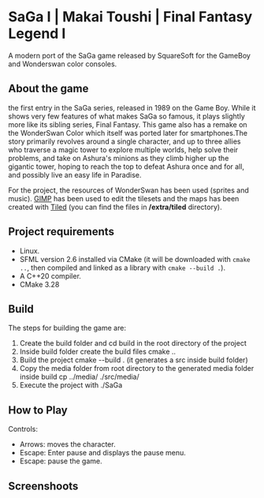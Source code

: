# SaGa I | Makai Toushi | Final Fantasy Legend I

A modern port of the SaGa game released by SquareSoft for the GameBoy and Wonderswan color consoles.

## About the game

the first entry in the SaGa series, released in 1989 on the Game Boy. While it shows very few features of what makes SaGa so famous, it plays slightly more like its sibling series, Final Fantasy. This game also has a remake on the WonderSwan Color which itself was ported later for smartphones.The story primarily revolves around a single character, and up to three allies who traverse a magic tower to explore multiple worlds, help solve their problems, and take on Ashura's minions as they climb higher up the gigantic tower, hoping to reach the top to defeat Ashura once and for all, and possibly live an easy life in Paradise.

For the project, the resources of WonderSwan has been used (sprites and music). [GIMP](https://www.gimp.org/) has been used to edit the tilesets and the maps has been created with [Tiled](https://www.mapeditor.org/) (you can find the files in **/extra/tiled** directory).

## Project requirements

- Linux.
- SFML version 2.6 installed via CMake (it will be downloaded with `cmake ..`, then compiled and linked as a library with `cmake --build .`).
- A C++20 compiler.
- CMake 3.28

## Build

The steps for building the game are:

1. Create the build folder and cd build in the root directory of the project
2. Inside build folder create the build files cmake ..
3. Build the project cmake --build . (it generates a src inside build folder)
4. Copy the media folder from root directory to the generated media folder inside build cp ../media/ ./src/media/
5. Execute the project with ./SaGa

## How to Play

Controls:

- Arrows: moves the character.
- Escape: Enter pause and displays the pause menu.
- Escape: pause the game.


## Screenshoots
